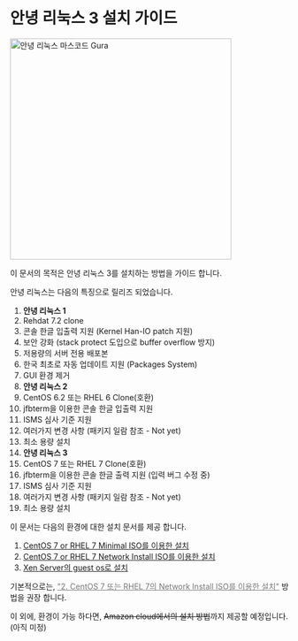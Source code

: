 안녕 리눅스 3 설치 가이드
=======

<img src="http://annyung.oops.org/gallery/gura.gif" width="400" height="400" title="안녕 리눅스 마스코드 Gura" alt="안녕 리눅스 마스코드 Gura">

이 문서의 목적은 안녕 리눅스 3를 설치하는 방법을 가이드 합니다.

안녕 리눅스는 다음의 특징으로 릴리즈 되었습니다.

1. **안녕 리눅스 1**
 1. Rehdat 7.2 clone
 2. 콘솔 한글 입출력 지원 (Kernel Han-IO patch 지원)
 3. 보안 강화 (stack protect 도입으로 buffer overflow 방지)
 4. 저용량의 서버 전용 배포본
 5. 한국 최초로 자동 업데이트 지원 (Packages System)
 6. GUI 환경 제거
2. **안녕 리눅스 2**
 1. CentOS 6.2 또는 RHEL 6 Clone(호환)
 2. jfbterm을 이용한 콘솔 한글 입출력 지원
 3. ISMS 심사 기준 지원
 4. 여러가지 변경 사항 (패키지 일람 참조 - Not yet)
 5. 최소 용량 설치
3. **안녕 리눅스 3**
 1. CentOS 7 또는 RHEL 7 Clone(호환)
 2. jfbterm을 이용한 콘솔 한글 출력 지원 (입력 버그 수정 중)
 3. ISMS 심사 기준 지원
 4. 여러가지 변경 사항 (패키지 일람 참조 - Not yet)
 5. 최소 용량 설치

이 문서는 다음의 환경에 대한 설치 문서를 제공 합니다.

1. [CentOS 7 or RHEL 7 Minimal ISO를 이용한 설치](chapter1.html)
2. [CentOS 7 or RHEL 7 Network Install ISO를 이용한 설치](chapter2.html)
3. [Xen Server의 guest os로 설치](chapter3.html)

기본적으로는, <u style="color: #777;">"2. CentOS 7 또는 RHEL 7의 Network Install ISO를 이용한 설치"</u> 방법을 권장 합니다.

이 외에, 환경이 가능 하다면, ~~Amazon cloud에서의 설치 방법~~까지 제공할 예정입니다. (아직 미정)